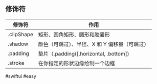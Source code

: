 ## 修饰符

| 修饰符 | 作用 |
| ---- | ---- |
| .clipShape | 矩形、圆角矩形、圆形和胶囊形 |
| .shadow | 颜色（可跳过）、半径、X 和 Y 偏移量（可跳过） |
| .padding | 垫片（.padding([.horizontal, .bottom]) |
| .stroke | 在你指定的形状边缘绘制一个边框 |

#swiftui #easy 